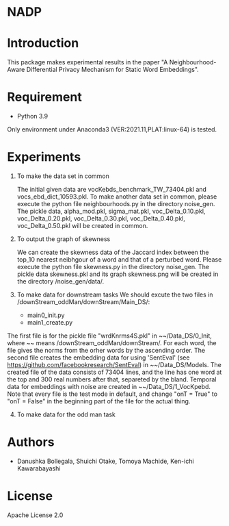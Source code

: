 # NADP 
 
# Introduction

This package makes experimental results in the paper "A Neighbourhood-Aware Differential Privacy Mechanism for Static Word Embeddings".
 
# Requirement
 
* Python 3.9
 
Only environment under Anaconda3 (VER:2021.11,PLAT:linux-64) is tested.
 
# Experiments

1. To make the data set in common

   The initial given data are vocKebds_benchmark_TW_73404.pkl and vocs_ebd_dict_10593.pkl. To make another data set in common, please execute the python file neighbourhoods.py in the directory noise_gen.
   The pickle data, alpha_mod.pkl, sigma_mat.pkl, voc_Delta_0.10.pkl, voc_Delta_0.20.pkl, voc_Delta_0.30.pkl, voc_Delta_0.40.pkl, voc_Delta_0.50.pkl will be created in common.  
  
2. To output the graph of skewness

   We can create the skewness data of the Jaccard index between the top_10 nearest neibhgour of a word and that of a perturbed word.
   Please execute the python file skewness.py in the directory noise_gen.
   The pickle data skewness.pkl and its graph skewness.png will be created in the directory /noise_gen/data/.  

3. To make data for downstream tasks
   We should excute the two files in /downStream_oddMan/downStream/Main_DS/:
   - main0_init.py
   - main1_create.py
     
The first file is for the pickle file "wrdKnrms4S.pkl" in ~~/Data_DS/0_Init, where ~~ means /downStream_oddMan/downStream/.
For each word, the file gives the norms from the orher words by the ascending order. The second file creates the embedding data for using 'SentEval' (see https://github.com/facebookresearch/SentEval) in ~~/Data_DS/Models. The created file of the data consists of 73404 lines, and the line has one word at the top and 300 real numbers after that, separeted by the bland. Temporal data for embeddings with noise are created in ~~/Data_DS/1_VocKpebd.
   Note that every file is the test mode in default, and change "onT = True" to "onT = False" in the beginning part of the file for the actual thing.
 
4. To make data for the odd man task
 
# Authors
 
* Danushka Bollegala, Shuichi Otake, Tomoya Machide, Ken-ichi Kawarabayashi
 
# License
 
Apache License 2.0
